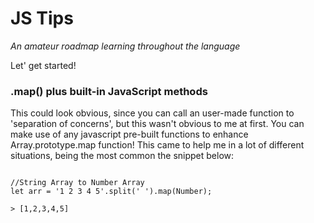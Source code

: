 # JS Tips
_An amateur roadmap learning throughout the language_


Let' get started!

### **.map() plus built-in JavaScript methods**
This could look obvious, since you can call an user-made function to 'separation of concerns', but this wasn't obvious to me at first. You can make use of any javascript pre-built functions to enhance Array.prototype.map function! This came to help me in a lot of different situations, being the most common the snippet below:

```js{

//String Array to Number Array 
let arr = '1 2 3 4 5'.split(' ').map(Number);

> [1,2,3,4,5]
```
